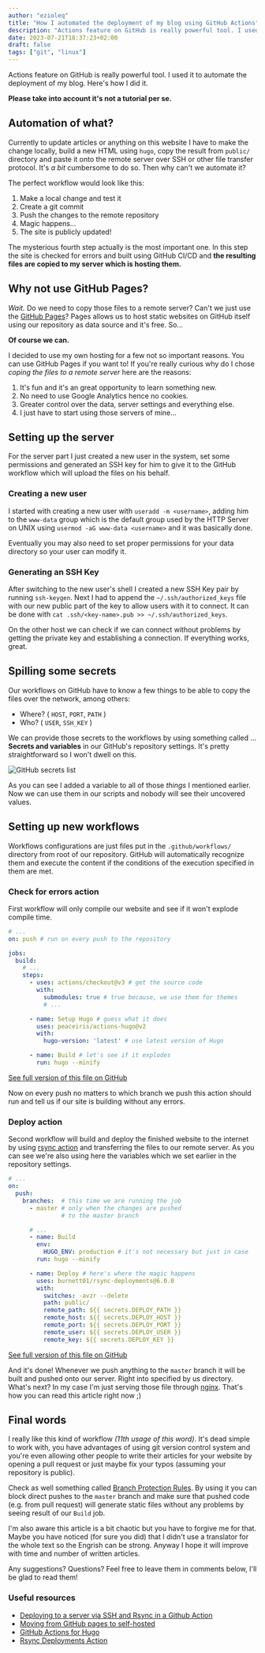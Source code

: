 ```yaml
---
author: "ezioleq"
title: "How I automated the deployment of my blog using GitHub Actions"
description: "Actions feature on GitHub is really powerful tool. I used it to automate the deployment of my blog. Here's how I did it."
date: 2023-07-21T18:37:23+02:00
draft: false
tags: ["git", "linux"]
---
```

Actions feature on GitHub is really powerful tool. I used it to automate the deployment of my blog. Here's how I did it.
<!--more-->

**Please take into account it's not a tutorial per se.**

## Automation of what?

Currently to update articles or anything on this website I have to make the change locally, build a new HTML using `hugo`, copy the result from `public/` directory and paste it onto the remote server over SSH or other file transfer protocol. It's *a bit* cumbersome to do so. Then why can't we automate it?

The perfect workflow would look like this:
1. Make a local change and test it
2. Create a git commit
3. Push the changes to the remote repository
4. Magic happens...
5. The site is publicly updated!

The mysterious fourth step actually is the most important one. In this step the site is checked for errors and built using GitHub CI/CD and **the resulting files are copied to my server which is hosting them.**

## Why not use GitHub Pages?

*Wait.* Do we need to copy those files to a remote server? Can't we just use the [GitHub Pages](https://pages.github.com/)?
Pages allows us to host static websites on GitHub itself using our repository as data source and it's free. So...

**Of course we can.**

I decided to use my own hosting for a few not so important reasons. You can use GitHub Pages if you want to!
If you're really curious why do I chose *coping the files to a remote server* here are the reasons:

1. It's fun and it's an great opportunity to learn something new.
2. No need to use Google Analytics hence no cookies.
3. Greater control over the data, server settings and everything else.
4. I just have to start using those servers of mine...

## Setting up the server

For the server part I just created a new user in the system, set some permissions and generated an SSH key for him to give it to the GitHub workflow which will upload the files on his behalf.

### Creating a new user

I started with creating a new user with `useradd -m <username>`, adding him to the `www-data` group which is the default group used by the HTTP Server on UNIX using `usermod -aG www-data <username>` and it was basically done.

Eventually you may also need to set proper permissions for your data directory so your user can modify it.

### Generating an SSH Key

After switching to the new user's shell I created a new SSH Key pair by running `ssh-keygen`. Next I had to append the `~/.ssh/authorized_keys` file with our new public part of the key to allow users with it to connect. It can be done with `cat .ssh/<key-name>.pub >> ~/.ssh/authorized_keys`.

On the other host we can check if we can connect without problems by getting the private key and establishing a connection. If everything works, great.

## Spilling some secrets

Our workflows on GitHub have to know a few things to be able to copy the files over the network, among others:
- Where? ( `HOST`, `PORT`, `PATH` )
- Who? ( `USER`, `SSH_KEY` )

We can provide those secrets to the workflows by using something called ... **Secrets and variables** in our GitHub's repository settings.
It's pretty straightforward so I won't dwell on this.

![GitHub secrets list](github-secrets.png)

As you can see I added a variable to all of those *things* I mentioned earlier. Now we can use them in our scripts and nobody will see their uncovered values.

## Setting up new workflows

Workflows configurations are just files put in the `.github/workflows/` directory from root of our repository. GitHub will automatically recognize them and execute the content if the conditions of the execution specified in them are met.

### Check for errors action

First workflow will only compile our website and see if it won't explode compile time.

```yml
# ...
on: push # run on every push to the repository

jobs:
  build:
    # ...
    steps:
      - uses: actions/checkout@v3 # get the source code
        with:
          submodules: true # true because, we use them for themes
          # ...

      - name: Setup Hugo # guess what it does
        uses: peaceiris/actions-hugo@v2
        with:
          hugo-version: 'latest' # use latest version of Hugo

      - name: Build # let's see if it explodes
        run: hugo --minify
```

[See full version of this file on GitHub](https://github.com/ezioleq/ezioleq-blog/blob/105ec0fb6434350f16a5798f7d543fc03ff7214c/.github/workflows/build.yml)

Now on every push no matters to which branch we push this action should run and tell us if our site is building without any errors.

### Deploy action

Second workflow will build and deploy the finished website to the internet by using [rsync action](https://github.com/marketplace/actions/rsync-deployments-action) and transferring the files to our remote server.
As you can see we're also using here the variables which we set earlier in the repository settings.

```yml
# ...
on:
  push:
    branches:  # this time we are running the job
      - master # only when the changes are pushed
               # to the master branch

      # ...
      - name: Build
        env:
          HUGO_ENV: production # it's not necessary but just in case
        run: hugo --minify

      - name: Deploy # here's where the magic happens
        uses: burnett01/rsync-deployments@6.0.0
        with:
          switches: -avzr --delete
          path: public/
          remote_path: ${{ secrets.DEPLOY_PATH }}
          remote_host: ${{ secrets.DEPLOY_HOST }}
          remote_port: ${{ secrets.DEPLOY_PORT }}
          remote_user: ${{ secrets.DEPLOY_USER }}
          remote_key: ${{ secrets.DEPLOY_KEY }}
```

[See full version of this file on GitHub](https://github.com/ezioleq/ezioleq-blog/blob/105ec0fb6434350f16a5798f7d543fc03ff7214c/.github/workflows/deploy.yml)

And it's done! Whenever we push anything to the `master` branch it will be built and pushed onto our server. Right into specified by us directory. What's next? In my case I'm just serving those file through [nginx](https://www.nginx.com/). That's how you can read this article right now ;)

## Final words

I really like this kind of workflow *(11th usage of this word)*. It's dead simple to work with, you have advantages of using git version control system and you're even allowing other people to write their articles for your website by opening a pull request or just maybe fix your typos (assuming your repository is public).

Check as well something called [Branch Protection Rules](https://docs.github.com/en/repositories/configuring-branches-and-merges-in-your-repository/managing-protected-branches/managing-a-branch-protection-rule).
By using it you can block direct pushes to the `master` branch and make sure that pushed code (e.g. from pull request) will generate static files without any problems by seeing result of our `Build` job.

I'm also aware this article is a bit chaotic but you have to forgive me for that. Maybe you have noticed (for sure you did) that I didn't use a translator for the whole text so the Engrish can be strong.
Anyway I hope it will improve with time and number of written articles.

Any suggestions? Questions? Feel free to leave them in comments below, I'll be glad to read them!

### Useful resources

- [Deploying to a server via SSH and Rsync in a Github Action](https://zellwk.com/blog/github-actions-deploy/)
- [Moving from GitHub pages to self-hosted](https://belief-driven-design.com/moving-from-github-pages-to-self-hosted-ab1231fb7fa/)
- [GitHub Actions for Hugo](https://github.com/peaceiris/actions-hugo)
- [Rsync Deployments Action](https://github.com/marketplace/actions/rsync-deployments-action)
